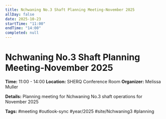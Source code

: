 ```yaml
---
title: Nchwaning No.3 Shaft Planning Meeting-November 2025
allDay: false
date: 2025-10-23
startTime: "11:00"
endTime: "14:00"
completed: null
---
```


# Nchwaning No.3 Shaft Planning Meeting-November 2025

**Time:** 11:00 - 14:00
**Location:** SHERQ Conference Room
**Organizer:** Melissa Muller

**Details:**
Planning meeting for Nchwaning No.3 shaft operations for November 2025

**Tags:** #meeting #outlook-sync #year/2025 #site/Nchwaning3 #planning

